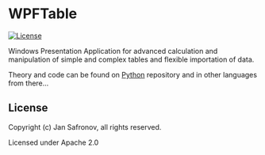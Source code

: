 # WPFTable

[![License](https://img.shields.io/badge/License-Apache%20License-brightgreen)](https://github.com/Pomidorka1234/ValueTB/blob/master/LICENSE)

Windows Presentation Application for advanced calculation and manipulation of simple and complex tables and flexible importation of data.

Theory and code can be found on [Python](https://github.com/Pomid0rchik/Table-Algorithms) repository and in other languages from there...

## License

Copyright (c) Jan Safronov, all rights reserved.

Licensed under Apache 2.0
